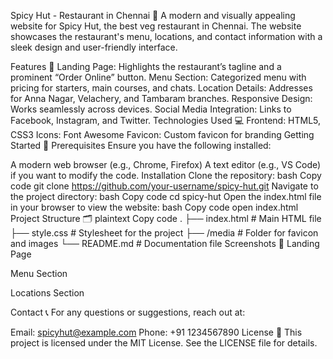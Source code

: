 Spicy Hut - Restaurant in Chennai 🍛
A modern and visually appealing website for Spicy Hut, the best veg restaurant in Chennai. The website showcases the restaurant's menu, locations, and contact information with a sleek design and user-friendly interface.

Features 🚀
Landing Page: Highlights the restaurant’s tagline and a prominent “Order Online” button.
Menu Section: Categorized menu with pricing for starters, main courses, and chats.
Location Details: Addresses for Anna Nagar, Velachery, and Tambaram branches.
Responsive Design: Works seamlessly across devices.
Social Media Integration: Links to Facebook, Instagram, and Twitter.
Technologies Used 💻
Frontend: HTML5, CSS3
Icons: Font Awesome
Favicon: Custom favicon for branding
Getting Started 📖
Prerequisites
Ensure you have the following installed:

A modern web browser (e.g., Chrome, Firefox)
A text editor (e.g., VS Code) if you want to modify the code.
Installation
Clone the repository:
bash
Copy code
git clone https://github.com/your-username/spicy-hut.git
Navigate to the project directory:
bash
Copy code
cd spicy-hut
Open the index.html file in your browser to view the website:
bash
Copy code
open index.html
Project Structure 🗂️
plaintext
Copy code
.
├── index.html        # Main HTML file
├── style.css         # Stylesheet for the project
├── /media            # Folder for favicon and images
└── README.md         # Documentation file
Screenshots 📸
Landing Page

Menu Section

Locations Section

Contact 📞
For any questions or suggestions, reach out at:

Email: spicyhut@example.com
Phone: +91 1234567890
License 📜
This project is licensed under the MIT License. See the LICENSE file for details.
